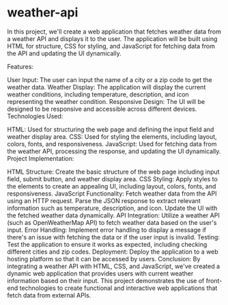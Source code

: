 # weather-api
In this project, we'll create a web application that fetches weather data from a weather API and displays it to the user. The application will be built using HTML for structure, CSS for styling, and JavaScript for fetching data from the API and updating the UI dynamically.

Features:

User Input: The user can input the name of a city or a zip code to get the weather data.
Weather Display: The application will display the current weather conditions, including temperature, description, and icon representing the weather condition.
Responsive Design: The UI will be designed to be responsive and accessible across different devices.
Technologies Used:

HTML: Used for structuring the web page and defining the input field and weather display area.
CSS: Used for styling the elements, including layout, colors, fonts, and responsiveness.
JavaScript: Used for fetching data from the weather API, processing the response, and updating the UI dynamically.
Project Implementation:

HTML Structure: Create the basic structure of the web page including input field, submit button, and weather display area.
CSS Styling: Apply styles to the elements to create an appealing UI, including layout, colors, fonts, and responsiveness.
JavaScript Functionality:
Fetch weather data from the API using an HTTP request.
Parse the JSON response to extract relevant information such as temperature, description, and icon.
Update the UI with the fetched weather data dynamically.
API Integration: Utilize a weather API (such as OpenWeatherMap API) to fetch weather data based on the user's input.
Error Handling: Implement error handling to display a message if there's an issue with fetching the data or if the user input is invalid.
Testing: Test the application to ensure it works as expected, including checking different cities and zip codes.
Deployment: Deploy the application to a web hosting platform so that it can be accessed by users.
Conclusion:
By integrating a weather API with HTML, CSS, and JavaScript, we've created a dynamic web application that provides users with current weather information based on their input. This project demonstrates the use of front-end technologies to create functional and interactive web applications that fetch data from external APIs.




